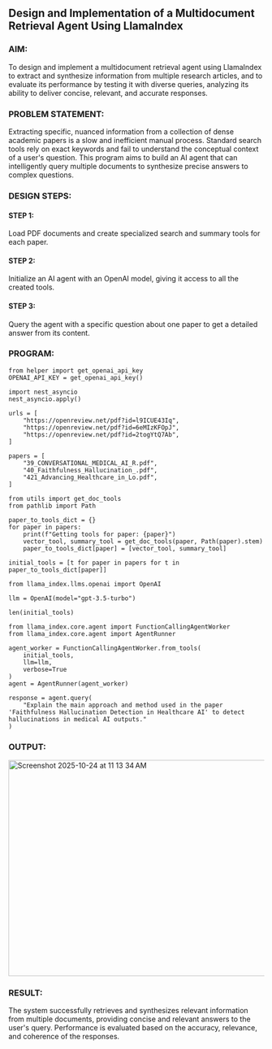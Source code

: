 ## Design and Implementation of a Multidocument Retrieval Agent Using LlamaIndex

### AIM:
To design and implement a multidocument retrieval agent using LlamaIndex to extract and synthesize information from multiple research articles, and to evaluate its performance by testing it with diverse queries, analyzing its ability to deliver concise, relevant, and accurate responses.

### PROBLEM STATEMENT:

Extracting specific, nuanced information from a collection of dense academic papers is a slow and inefficient manual process. Standard search tools rely on exact keywords and fail to understand the conceptual context of a user's question. This program aims to build an AI agent that can intelligently query multiple documents to synthesize precise answers to complex questions.

### DESIGN STEPS:

#### STEP 1:
Load PDF documents and create specialized search and summary tools for each paper.

#### STEP 2:
Initialize an AI agent with an OpenAI model, giving it access to all the created tools.

#### STEP 3:
Query the agent with a specific question about one paper to get a detailed answer from its content.

### PROGRAM:
```
from helper import get_openai_api_key
OPENAI_API_KEY = get_openai_api_key()
```
```
import nest_asyncio
nest_asyncio.apply()
```
```
urls = [
    "https://openreview.net/pdf?id=l9ICUE43Iq",
    "https://openreview.net/pdf?id=6eMIzKFOpJ",
    "https://openreview.net/pdf?id=2togYtQ7Ab",
]

papers = [
    "39_CONVERSATIONAL_MEDICAL_AI_R.pdf",
    "40_Faithfulness_Hallucination_.pdf",
    "421_Advancing_Healthcare_in_Lo.pdf",
]
```
```
from utils import get_doc_tools
from pathlib import Path

paper_to_tools_dict = {}
for paper in papers:
    print(f"Getting tools for paper: {paper}")
    vector_tool, summary_tool = get_doc_tools(paper, Path(paper).stem)
    paper_to_tools_dict[paper] = [vector_tool, summary_tool]
```
```
initial_tools = [t for paper in papers for t in paper_to_tools_dict[paper]]
```
```
from llama_index.llms.openai import OpenAI

llm = OpenAI(model="gpt-3.5-turbo")
```
```
len(initial_tools)
```
```
from llama_index.core.agent import FunctionCallingAgentWorker
from llama_index.core.agent import AgentRunner

agent_worker = FunctionCallingAgentWorker.from_tools(
    initial_tools, 
    llm=llm, 
    verbose=True
)
agent = AgentRunner(agent_worker)
```
```
response = agent.query(
    "Explain the main approach and method used in the paper 'Faithfulness Hallucination Detection in Healthcare AI' to detect hallucinations in medical AI outputs."
)
```
### OUTPUT:

<img width="1057" height="425" alt="Screenshot 2025-10-24 at 11 13 34 AM" src="https://github.com/user-attachments/assets/06027ead-3e99-4dec-aa35-db5a9f38db1d" />

### RESULT:

The system successfully retrieves and synthesizes relevant information from multiple documents, providing concise and relevant answers to the user's query. Performance is evaluated based on the accuracy, relevance, and coherence of the responses.    

